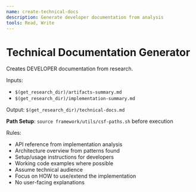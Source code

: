 ```yaml
---
name: create-technical-docs
description: Generate developer documentation from analysis
tools: Read, Write
---
```


# Technical Documentation Generator

Creates DEVELOPER documentation from research.

Inputs:
- `$(get_research_dir)/artifacts-summary.md`
- `$(get_research_dir)/implementation-summary.md`

Output: `$(get_research_dir)/technical-docs.md`

**Path Setup**: `source framework/utils/csf-paths.sh` before execution

Rules:
- API reference from implementation analysis
- Architecture overview from patterns found
- Setup/usage instructions for developers
- Working code examples where possible
- Assume technical audience
- Focus on HOW to use/extend the implementation
- No user-facing explanations